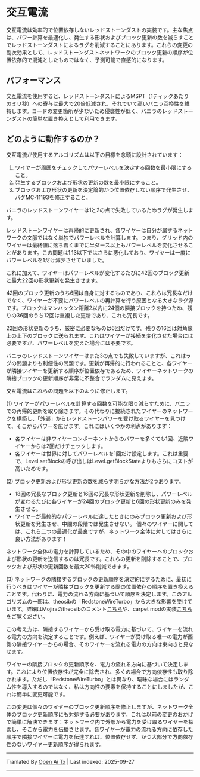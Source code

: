 # 交互電流

交互電流は効率的で位置依存しないレッドストーンダストの実装です。主な焦点は、パワー計算を最適化し、発生する形状およびブロック更新の数を減らすことでレッドストーンダストによるラグを削減することにあります。これらの変更の副次効果として、レッドストーンダストネットワークのブロック更新の順序が位置依存的で混沌としたものではなく、予測可能で直感的になります。

## パフォーマンス

交互電流を使用すると、レッドストーンダストによるMSPT（1ティックあたりのミリ秒）への寄与は最大で20倍低減され、それでいて高いバニラ互換性を維持します。コードの変更箇所が少ないため侵襲性が低く、バニラのレッドストーンダストの簡単な置き換えとして利用できます。

## どのように動作するのか？

交互電流が使用するアルゴリズムは以下の目標を念頭に設計されています：
1. ワイヤーが周囲をチェックしてパワーレベルを決定する回数を最小限にすること。
2. 発生するブロックおよび形状の更新の数を最小限にすること。
3. ブロックおよび形状の更新を決定論的かつ位置依存しない順序で発生させ、バグMC-11193を修正すること。

バニラのレッドストーンワイヤーは1と2の点で失敗しているためラグが発生します。

レッドストーンワイヤーは再帰的に更新され、各ワイヤーは自分が属するネットワークの文脈ではなく単独でパワーレベルを計算します。つまり、グリッド内のワイヤーは最終値に落ち着くまでに半ダース以上もパワーレベルを変化させることがあります。この問題は1.13以下ではさらに悪化しており、ワイヤーは一度にパワーレベルを1だけ減少させていました。

これに加えて、ワイヤーはパワーレベルが変化するたびに42回のブロック更新と最大22回の形状更新を発生させます。

42回のブロック更新のうち6回は自身に対するものであり、これらは冗長なだけでなく、ワイヤーが不要にパワーレベルの再計算を行う原因となる大きなラグ源です。ブロックはマンハッタン距離2以内に24個の隣接ブロックを持つため、残りの36回のうち12回は重複した更新であり、これも冗長です。

22回の形状更新のうち、厳密に必要なものは6回だけです。残りの16回は対角線上の上下のブロックに送られます。これはワイヤーが接続を変化させた場合には必要ですが、パワーレベルを変えた場合には不要です。

バニラのレッドストーンワイヤーはまた3の点でも失敗していますが、これはラグの問題よりも利便性の問題です。更新が再帰的に行われることと、各ワイヤーが隣接ワイヤーを更新する順序が位置依存であるため、ワイヤーネットワークの隣接ブロックの更新順序が非常に不整合でランダムに見えます。

交互電流はこれらの問題を以下のように修正します。

(1)
ワイヤーがパワーレベルを計算する回数を可能な限り減らすために、バニラでの再帰的更新を取り除きます。その代わりに接続されたワイヤーのネットワークを構築し、「外部」からレッドストーンパワーを受け取るワイヤーを見つけて、そこからパワーを広げます。これにはいくつかの利点があります：

- 各ワイヤーは非ワイヤーコンポーネントからのパワーを多くても1回、近隣ワイヤーからは2回だけチェックします。
- 各ワイヤーは世界に対してパワーレベルを1回だけ設定します。これは重要で、Level.setBlockの呼び出しはLevel.getBlockStateよりもさらにコストが高いためです。

(2)
ブロック更新および形状更新の数を減らす明らかな方法が2つあります。

- 18回の冗長なブロック更新と16回の冗長な形状更新を削除し、パワーレベルが変わるたびに各ワイヤーが24回のブロック更新と6回の形状更新のみを発生させる。
- ワイヤーが最終的なパワーレベルに達したときにのみブロック更新および形状更新を発生させ、中間の段階では発生させない。
個々のワイヤーに関しては、これら二つの最適化が最良ですが、ネットワーク全体に対してはさらに良い方法があります！

ネットワーク全体の電力を計算しているため、その中のワイヤーへのブロックおよび形状の更新を送信するのは冗長です。これらの更新を削除することで、ブロックおよび形状の更新回数を最大20％削減できます。

(3)
ネットワークの隣接するブロックの更新順序を決定的にするために、最初に行うべきはワイヤーが隣接ブロックを更新する際の位置依存の順序を置き換えることです。代わりに、電力の流れる方向に基づいて順序を決定します。このアルゴリズムの一部は、theosibの「RedstoneWireTurbo」から大きな影響を受けています。詳細はMojiraのtheosibのコメント[こちら](https://bugs.mojang.com/browse/MC-81098?focusedCommentId=420777&page=com.atlassian.jira.plugin.system.issuetabpanels%3Acomment-tabpanel#comment-420777)や、carpet modの実装[こちら](https://github.com/gnembon/fabric-carpet/blob/master/src/main/java/carpet/helpers/RedstoneWireTurbo.java)をご覧ください。

この考え方は、隣接するワイヤーから受け取る電力に基づいて、ワイヤーを流れる電力の方向を決定することです。例えば、ワイヤーが受け取る唯一の電力が西側の隣接ワイヤーからの場合、そのワイヤーを流れる電力の方向は東向きと見なせます。

ワイヤーの隣接ブロックの更新順序を、電力の流れる方向に基づいて決定します。これにより位置依存性が完全に除去され、多くの場合で方向依存性も取り除かれます。ただし「RedstoneWireTurbo」とは異なり、曖昧な場合にはランダム性を導入するのではなく、私は方向性の要素を保持することにしましたが、これは簡単に変更可能です。

この変更は個々のワイヤーのブロック更新順序を修正しますが、ネットワーク全体のブロック更新順序にも対処する必要があります。これは以前の変更のおかげで簡単に解決できます：ネットワーク内で外部から電力を受け取るワイヤーを探索し、そこから電力を伝播させます。各ワイヤーが電力の流れる方向に依存した順序で隣接ワイヤーに電力を伝達すれば、位置依存せず、かつ大部分で方向依存性のないワイヤー更新順序が得られます。



---

Tranlated By [Open Ai Tx](https://github.com/OpenAiTx/OpenAiTx) | Last indexed: 2025-09-27

---